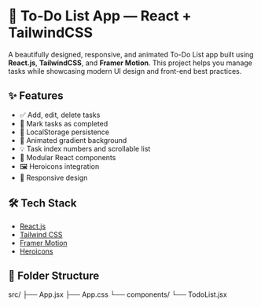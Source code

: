 # 📝 To-Do List App — React + TailwindCSS

A beautifully designed, responsive, and animated To-Do List app built using **React.js**, **TailwindCSS**, and **Framer Motion**. This project helps you manage tasks while showcasing modern UI design and front-end best practices.

## ✨ Features

- ✅ Add, edit, delete tasks
- 🔄 Mark tasks as completed
- 🧠 LocalStorage persistence
- 🎨 Animated gradient background
- 💡 Task index numbers and scrollable list
- 🧩 Modular React components
- 🖼 Heroicons integration
- 📱 Responsive design



## 🛠 Tech Stack

- [React.js](https://reactjs.org/)
- [Tailwind CSS](https://tailwindcss.com/)
- [Framer Motion](https://www.framer.com/motion/)
- [Heroicons](https://heroicons.com/)

## 📁 Folder Structure

src/
├── App.jsx
├── App.css
└── components/
└── TodoList.jsx

